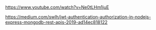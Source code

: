 https://www.youtube.com/watch?v=Ne0tLHm1juE

https://medium.com/swlh/jwt-authentication-authorization-in-nodejs-express-mongodb-rest-apis-2019-ad14ec818122
